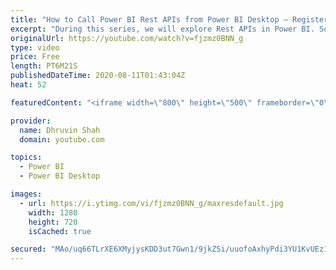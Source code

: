```yaml
---
title: "How to Call Power BI Rest APIs from Power BI Desktop – Register your Power BI Application – Part One"
excerpt: "During this series, we will explore Rest APIs in Power BI. Sometimes, we need to build the Power BI Admin report by consuming Power BI Admin APIs. During this session, we will learn the same thing.   The first step to call Power BI Rest APIs is to register the Power BI Application in Azure Portal. So,"
originalUrl: https://youtube.com/watch?v=fjzmz0BNN_g
type: video
price: Free
length: PT6M21S
publishedDateTime: 2020-08-11T01:43:04Z
heat: 52

featuredContent: "<iframe width=\"800\" height=\"500\" frameborder=\"0\" src=\"https://www.youtube.com/embed/fjzmz0BNN_g\" allow=\"accelerometer; autoplay; encrypted-media; gyroscope; picture-in-picture\" allowfullscreen></iframe>"

provider:
  name: Dhruvin Shah
  domain: youtube.com

topics:
  - Power BI
  - Power BI Desktop

images:
  - url: https://i.ytimg.com/vi/fjzmz0BNN_g/maxresdefault.jpg
    width: 1280
    height: 720
    isCached: true

secured: "MAo/uq66TLrXE6XMyjysKDD3ut7Gwn1/9jkZSi/uuofoAxhyPdi3YU1KvUEz10qs27PKNIIogb6458yu1PafkcpBC5pEbqD4H+i768kaXUMXsIARd0sfSYHpVB6gok5TOi35o/HMhduhmHyNENHfOMxbPk+iU6sHhalhfh0pYdM/9/RV//+p31KfwQRogM44Zx6AQdgLhOOwamJrrertEQ1uNXkAQPfVyixnSgdULisqXQUMGrC+x+Uc4mUokNnmtN/umm2mBJV5v7+FcceM6I8Ajl+2JxhQWJq/pGBxvIIdqC4XSa8wSeJyouVFoWU10Eg981ClFA0HrC8mGBkoN1IOXnU3FzlpeH+gbTuSPf/F7Wo2NzMqw3vkW6rjqThKLgmeDVWbEZB8s58pFjonTdhZO8j3N4hjGnJOTk2zPaM=;YftROY5bqAvBGrD4WTxmQw=="
---
```


